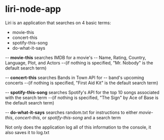 # liri-node-app

Liri is an application that searches on 4 basic terms:

- movie-this
- concert-this
- spotify-this-song
- do-what-it-says

-- **movie-this** searches IMDB for a movie's
-- Name, Rating, Country, Language, Plot, and Actors
--(if nothing is specified, "Mr. Nobody" is the default search term)

-- **concert-this** searches Bands in Town API for
-- band's upcoming concerts
--(if nothing is specified, "First Aid Kit" is the default search term)

-- **spotify-this-song** searches Spotify's API for the top 10 songs associated with the search term
--(if nothing is specified, "The Sign" by Ace of Base is the default search term)

-- **do-what-it-says** searches random.txt for instructions to either *movie-this*, *concert-this*, or *spotify-this-song* and a search term


Not only does the application log all of this information to the console, it also saves it to log.txt